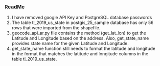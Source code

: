 ### ReadMe ###
1. I have removed google API Key and PostgreSQL database passwords
2. The table tl_2019_us_state in postgis_25_sample database has only 56 rows that were imported from the shapefile.
3. geocode_api_ar.py file contains the method (get_lat_lon) to get the Latitude and Longitude based on the address. Also, get_state_name provides state name for the given Latitude and Longitude.
4. get_state_name function still needs to format the latitude and longitude in the format that matches the latitude and longitude columns in the table tl_2019_us_state.
